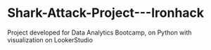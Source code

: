 # Shark-Attack-Project---Ironhack
Project developed for Data Analytics Bootcamp, on Python with visualization on LookerStudio
